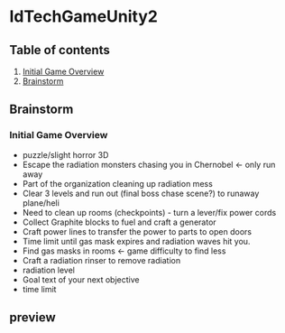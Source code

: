 # IdTechGameUnity2
## Table of contents
1. [Initial Game Overview](#Initial-Game-Overview)
2. [Brainstorm](#Brainstorm)
## Brainstorm
  ### Initial Game Overview
  - puzzle/slight horror 3D
  - Escape the radiation monsters chasing you in Chernobel <- only run away
  - Part of the organization cleaning up radiation mess
  - Clear 3 levels and run out (final boss chase scene?) to runaway plane/heli
  - Need to clean up rooms (checkpoints) - turn a lever/fix power cords
  - Collect Graphite blocks to fuel and craft a generator
  - Craft power lines to transfer the power to parts to open doors
  - Time limit until gas mask expires and radiation waves hit you.
  - Find gas masks in rooms <- game difficulty to find less
  - Craft a radiation rinser to remove radiation
  - radiation level
  - Goal text of your next objective
  - time limit
## preview
